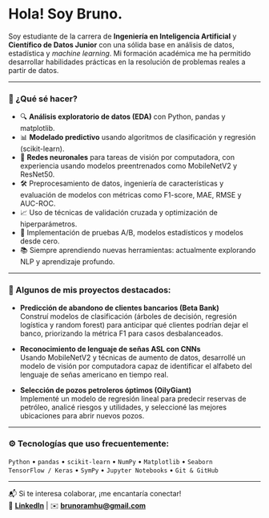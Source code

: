<h1> Hola! Soy Bruno.</h1>

Soy estudiante de la carrera de **Ingeniería en Inteligencia Artificial** y **Científico de Datos Junior** con una sólida base en análisis de datos, estadística y *machine learning*. Mi formación académica me ha permitido desarrollar habilidades prácticas en la resolución de problemas reales a partir de datos.

---

### 🚀 ¿Qué sé hacer?

- 🔍 **Análisis exploratorio de datos (EDA)** con Python, pandas y matplotlib.
- 📊 **Modelado predictivo** usando algoritmos de clasificación y regresión (scikit-learn).
- 🧠 **Redes neuronales** para tareas de visión por computadora, con experiencia usando modelos preentrenados como MobileNetV2 y ResNet50.
- 🛠️ Preprocesamiento de datos, ingeniería de características y evaluación de modelos con métricas como F1-score, MAE, RMSE y AUC-ROC.
- 📈 Uso de técnicas de validación cruzada y optimización de hiperparámetros.
- 🧪 Implementación de pruebas A/B, modelos estadísticos y modelos desde cero.
- 📚 Siempre aprendiendo nuevas herramientas: actualmente explorando NLP y aprendizaje profundo.

---

### 📁 Algunos de mis proyectos destacados:

- **Predicción de abandono de clientes bancarios (Beta Bank)**  
  Construí modelos de clasificación (árboles de decisión, regresión logística y random forest) para anticipar qué clientes podrían dejar el banco, priorizando la métrica F1 para casos desbalanceados.

- **Reconocimiento de lenguaje de señas ASL con CNNs**  
  Usando MobileNetV2 y técnicas de aumento de datos, desarrollé un modelo de visión por computadora capaz de identificar el alfabeto del lenguaje de señas americano en tiempo real.

- **Selección de pozos petroleros óptimos (OilyGiant)**  
  Implementé un modelo de regresión lineal para predecir reservas de petróleo, analicé riesgos y utilidades, y seleccioné las mejores ubicaciones para abrir nuevos pozos.

---

### ⚙️ Tecnologías que uso frecuentemente:

`Python` • `pandas` • `scikit-learn` • `NumPy` • `Matplotlib` • `Seaborn`  
`TensorFlow / Keras` • `SymPy` • `Jupyter Notebooks` • `Git & GitHub`  

---

📬 Si te interesa colaborar, ¡me encantaría conectar!  
🔗 **[LinkedIn](www.linkedin.com/in/bruno-ramos-huerta)** | ✉️ **brunoramhu@gmail.com**
